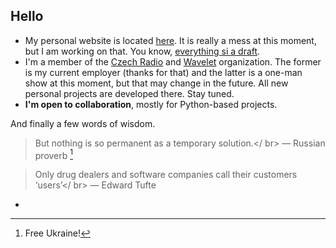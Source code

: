 ## Hello

- My personal website is located [here](https://www.wavelet.space/vault/). It is really a mess at this moment, but I am working on that. You know, [everything si a draft](https://medium.com/@bre/the-cult-of-done-manifesto-724ca1c2ff13).
- I'm a member of the [Czech Radio](https://github.com/czech-radio) and [Wavelet](https://github.com/wavelet-space) organization. The former is my current employer (thanks for that) and the latter is a one-man show at this moment, but that may change in the future. All new personal projects are developed there. Stay tuned. 
- **I'm open to collaboration**, mostly for Python-based projects.

And finally a few words of wisdom.

> But nothing is so permanent as a temporary solution.</ br>
> — Russian proverb [^1]

> Only drug dealers and software companies call their customers ‘users’</ br>
> — Edward Tufte

- [^1]: Free Ukraine! 
